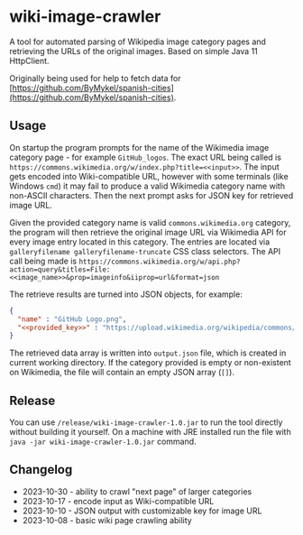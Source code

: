 # wiki-image-crawler

A tool for automated parsing of Wikipedia image category pages and retrieving the URLs of the original images. Based on simple Java 11 HttpClient.

Originally being used for help to fetch data for [https://github.com/ByMykel/spanish-cities](https://github.com/ByMykel/spanish-cities).

## Usage

On startup the program prompts for the name of the Wikimedia image category page - for example `GitHub_logos`. The exact URL being called is `https://commons.wikimedia.org/w/index.php?title=<<input>>`. The input gets encoded into Wiki-compatible URL, however with some terminals (like Windows `cmd`) it may fail to produce a valid Wikimedia category name with non-ASCII characters. Then the next prompt asks for JSON key for retrieved image URL.

Given the provided category name is valid `commons.wikimedia.org` category, the program will then retrieve the original image URL via Wikimedia API for every image entry located in this category. The entries are located via `galleryfilename galleryfilename-truncate` CSS class selectors. The API call being made is `https://commons.wikimedia.org/w/api.php?action=query&titles=File:<<image_name>>&prop=imageinfo&iiprop=url&format=json`

The retrieve results are turned into JSON objects, for example:

```json
{
  "name" : "GitHub Logo.png",
  "<<provided_key>>" : "https://upload.wikimedia.org/wikipedia/commons/5/54/GitHub_Logo.png"
}
```

The retrieved data array is written into `output.json` file, which is created in current working directory. If the category provided is empty or non-existent on Wikimedia, the file will contain an empty JSON array (`[]`).

## Release

You can use `/release/wiki-image-crawler-1.0.jar` to run the tool directly without building it yourself. On a machine with JRE installed run the file with `java -jar wiki-image-crawler-1.0.jar` command.

## Changelog
* 2023-10-30 - ability to crawl "next page" of larger categories
* 2023-10-17 - encode input as Wiki-compatible URL
* 2023-10-10 - JSON output with customizable key for image URL
* 2023-10-08 - basic wiki page crawling ability
